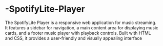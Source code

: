 # -SpotifyLite-Player
The SpotifyLite Player is a responsive web application for music streaming. It features a sidebar for navigation, a main content area for displaying music cards, and a footer music player with playback controls. Built with HTML and CSS, it provides a user-friendly and visually appealing interface

